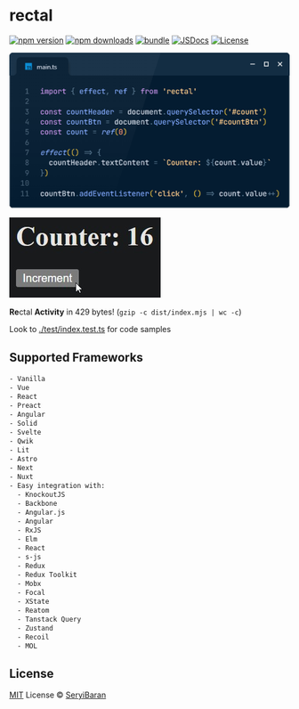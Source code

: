 # rectal

[![npm version][npm-version-src]][npm-version-href]
[![npm downloads][npm-downloads-src]][npm-downloads-href]
[![bundle][bundle-src]][bundle-href]
[![JSDocs][jsdocs-src]][jsdocs-href]
[![License][license-src]][license-href]

![Demo Code](./readme_assets/codeimage-snippet_26.png)

![Demo Screenshot](./readme_assets/demo_screenshot.jpg)

**Re**ctal **Activity** in 429 bytes! (`gzip -c dist/index.mjs | wc -c`)

Look to [./test/index.test.ts](./test/index.test.ts) for code samples

## Supported Frameworks

```plaintext
- Vanilla
- Vue
- React
- Preact
- Angular
- Solid
- Svelte
- Qwik
- Lit
- Astro
- Next
- Nuxt
- Easy integration with:
  - KnockoutJS
  - Backbone
  - Angular.js
  - Angular
  - RxJS
  - Elm
  - React
  - s-js
  - Redux
  - Redux Toolkit
  - Mobx
  - Focal
  - XState
  - Reatom
  - Tanstack Query
  - Zustand
  - Recoil
  - MOL
```

## License

[MIT](./LICENSE) License © [SeryiBaran](https://github.com/SeryiBaran)

<!-- Badges -->

[npm-version-src]: https://img.shields.io/npm/v/rectal?style=flat&colorA=080f12&colorB=1fa669
[npm-version-href]: https://npmjs.com/package/rectal
[npm-downloads-src]: https://img.shields.io/npm/dm/rectal?style=flat&colorA=080f12&colorB=1fa669
[npm-downloads-href]: https://npmjs.com/package/rectal
[bundle-src]: https://img.shields.io/bundlephobia/minzip/rectal?style=flat&colorA=080f12&colorB=1fa669&label=minzip
[bundle-href]: https://bundlephobia.com/result?p=rectal
[license-src]: https://img.shields.io/github/license/SeryiBaran/rectal.svg?style=flat&colorA=080f12&colorB=1fa669
[license-href]: https://github.com/SeryiBaran/rectal/blob/main/LICENSE
[jsdocs-src]: https://img.shields.io/badge/jsdocs-reference-080f12?style=flat&colorA=080f12&colorB=1fa669
[jsdocs-href]: https://www.jsdocs.io/package/rectal
